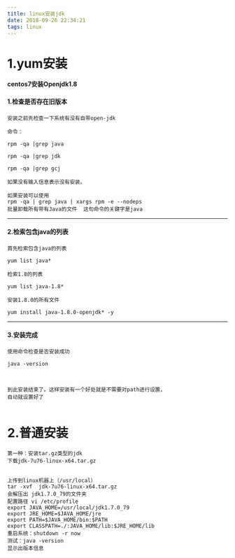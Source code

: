 ```yaml
---
title: linux安装jdk
date: 2018-09-26 22:34:21
tags: linux
---
```

# 1.yum安装
**centos7安装Openjdk1.8**

#### 1.检查是否存在旧版本

```
安装之前先检查一下系统有没有自带open-jdk

命令：

rpm -qa |grep java

rpm -qa |grep jdk

rpm -qa |grep gcj

```
<!--more-->
```
如果没有输入信息表示没有安装。

如果安装可以使用
rpm -qa | grep java | xargs rpm -e --nodeps 
批量卸载所有带有Java的文件  这句命令的关键字是java
```
---

#### 2.检索包含java的列表
```
首先检索包含java的列表

yum list java*
 
检索1.8的列表

yum list java-1.8*   

安装1.8.0的所有文件

yum install java-1.8.0-openjdk* -y

```
---
#### 3.安装完成

```
使用命令检查是否安装成功

java -version



到此安装结束了。这样安装有一个好处就是不需要对path进行设置，
自动就设置好了


```




# 2.普通安装 

```
第一种：安装tar.gz类型的jdk
下载jdk-7u76-linux-x64.tar.gz 


上传到linux机器上（/usr/local）
tar -xvf  jdk-7u76-linux-x64.tar.gz 
会解压出 jdk1.7.0_79的文件夹
配置路径 vi /etc/profile
export JAVA_HOME=/usr/local/jdk1.7.0_79
export JRE_HOME=$JAVA_HOME/jre
export PATH=$JAVA_HOME/bin:$PATH
export CLASSPATH=./:JAVA_HOME/lib:$JRE_HOME/lib
重启系统：shutdown -r now
测试：java -version
显示出版本信息


``` 